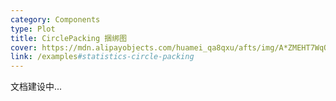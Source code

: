 ```yaml
---
category: Components
type: Plot
title: CirclePacking 捆绑图
cover: https://mdn.alipayobjects.com/huamei_qa8qxu/afts/img/A*ZMEHT7WqQmIAAAAAAAAAAAAADmJ7AQ/original
link: /examples#statistics-circle-packing
---
```


文档建设中...
